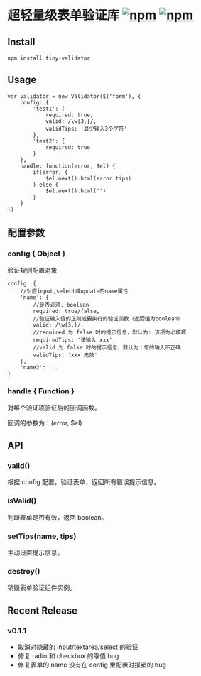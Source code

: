# 超轻量级表单验证库   [![npm](https://img.shields.io/npm/v/tiny-validator.svg)](https://www.npmjs.com/package/tiny-validator)  [![npm](https://img.shields.io/npm/dt/tiny-validator.svg)](https://www.npmjs.com/package/tiny-validator)


## Install

```
npm install tiny-validator
```

## Usage

```
var validator = new Validator($('form'), {
    config: {
        'test1': {
            required: true,
            valid: /\w{3,}/,
            validTips: '最少输入3个字符'
        },
        'test2': {
            required: true
        }
    },
    handle: function(error, $el) {
        if(error) {
            $el.next().html(error.tips)
        } else {
            $el.next().html('')
        }
    }
})
```
## 配置参数

### config { Object }

验证规则配置对象

```
config: {
    //对应input,select或update的name属性
    'name': {
        //是否必须, boolean 
        required: true/false,
        //验证输入值的正则或要执行的验证函数（返回值为boolean）
        valid: /\w{3,}/,
        //required 为 false 时的提示信息，默认为: 该项为必填项
        requiredTips: '请输入 xxx',
        //valid 为 false 时的提示信息，默认为：您的输入不正确
        validTips: 'xxx 无效'
    },
    'name2': ...
}
```

### handle { Function }

对每个验证项验证后的回调函数。


回调的参数为：(error, $el)

## API

### valid()

根据 config 配置，验证表单，返回所有错误提示信息。

### isValid()

判断表单是否有效，返回 boolean。

### setTips(name, tips)

主动设置提示信息。

### destroy()

销毁表单验证组件实例。

## Recent Release

### v0.1.1

- 取消对隐藏的 input/textarea/select 的验证
- 修复 radio 和 checkbox 的取值 bug
- 修复表单的 name 没有在 config 里配置时报错的 bug 

